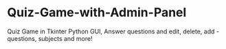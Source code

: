 # Quiz-Game-with-Admin-Panel
Quiz Game in Tkinter Python GUI, Answer questions and edit, delete, add - questions, subjects and more!
